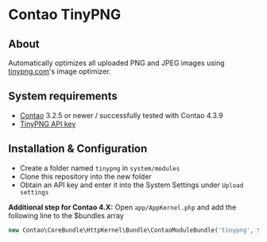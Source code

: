 Contao TinyPNG
=======================

About
--
Automatically optimizes all uploaded PNG and JPEG images using [tinypng.com](https://tinypng.com)'s image optimizer.

System requirements
--

* [Contao](https://github.com/contao/core) 3.2.5 or newer  / successfully tested with Contao 4.3.9
* [TinyPNG API key](https://tinypng.com/developers)


Installation & Configuration
--

* Create a folder named `tinypng` in `system/modules`
* Clone this repository into the new folder
* Obtain an API key and enter it into the System Settings under `Upload settings`

**Additional step for Contao 4.X:**
Open `app/AppKernel.php` and add the following line to the $bundles array
```php
new Contao\CoreBundle\HttpKernel\Bundle\ContaoModuleBundle('tinypng', $this->getRootDir())
```
